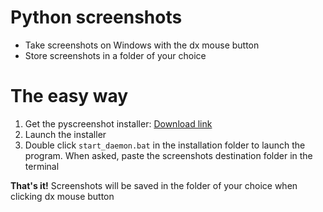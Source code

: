 # Python screenshots
* Take screenshots on Windows with the dx mouse button
* Store screenshots in a folder of your choice

# The easy way
1. Get the pyscreenshot installer: [Download link](https://www.dropbox.com/s/pp5zlgbs8k6rhs8/pyscreenshot-v1.0.0.zip?dl=1)
2. Launch the installer
3. Double click `start_daemon.bat` in the installation folder to launch the program.  When asked, paste the screenshots destination folder in the terminal

**That's it!** Screenshots will be saved in the folder of your choice when clicking dx mouse button

